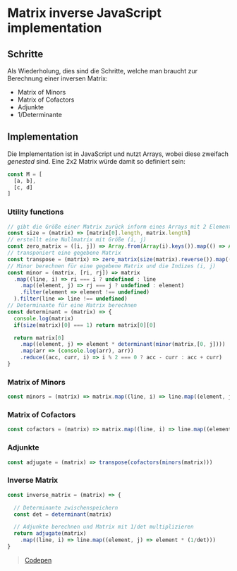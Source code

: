 # Matrix inverse JavaScript implementation

## Schritte

Als Wiederholung, dies sind die Schritte, welche man braucht zur Berechnung einer inversen Matrix:
- Matrix of Minors
- Matrix of Cofactors
- Adjunkte
- 1/Determinante

## Implementation

Die Implementation ist in JavaScript und nutzt Arrays, wobei diese zweifach *genested* sind. Eine 2x2 Matrix würde damit so definiert sein:

```js
const M = [
  [a, b],
  [c, d] 
]
```

### Utility functions

```js
// gibt die Größe einer Matrix zurück inform eines Arrays mit 2 Elementen (#Spalten, #Zeilen)
const size = (matrix) => [matrix[0].length, matrix.length]
// erstellt eine Nullmatrix mit Größe (i, j)
const zero_matrix = ([i, j]) => Array.from(Array(i).keys())​.map(() => Array.from(Array(j).keys()).map(() => 0))
// transponiert eine gegebene Matrix
const transpose = (matrix) => zero_matrix(size(matrix).reverse())​.map((line, i) => line.map((element, j) => matrix[j][i]))
// Minor berechnen für eine gegebene Matrix und die Indizes (i, j)
const minor = (matrix, [ri, rj]) => matrix
  .map((line, i) => ri === i ? undefined : line
    .map((element, j) => rj === j ? undefined : element)
    .filter(element => element !== undefined)
  ).filter(line => line !== undefined)
// Determinante für eine Matrix berechnen
const determinant = (matrix) => {
  console.log(matrix)
  if(size(matrix)[0] === 1) return matrix[0][0]

  return matrix[0]
    .map((element, j) => element * determinant(minor(matrix,[0, j])))
    .map(arr => (console.log(arr), arr))
    .reduce((acc, curr, i) => i % 2 === 0 ? acc - curr : acc + curr)
}
```

### Matrix of Minors

```js
const minors = (matrix) =>​ matrix.map((line, i) => line.map((element, j) =>​ determinant(minor(matrix, [i, j]))​))
```

### Matrix of Cofactors

```js
const cofactors = (matrix) =>​ matrix.map((line, i) => line.map((element, j) =>​ (i + j) % 2 === 0 ? element : -element​))
```

### Adjunkte

```js
const adjugate = (matrix) =>​ transpose(cofactors(minors(matrix)))
```

### Inverse Matrix

```js
const inverse_matrix = (matrix) => {

  // Determinante zwischenspeichern
  const det = determinant(matrix)

  // Adjunkte berechnen und Matrix mit 1/det multiplizieren
  return adjugate(matrix)
    .map((line, i) => line.map((element, j) => element * (1/det)))
}
```

> [Codepen](https://codepen.io/jannikwibker/pen/yQbygE)